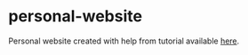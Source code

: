 # personal-website
Personal website created with help from tutorial available [here](https://jules32.github.io/rmarkdown-website-tutorial/index.html). 
